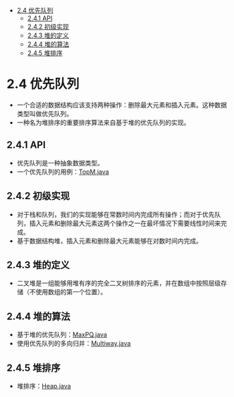 - [2.4 优先队列](#24-优先队列)
  - [2.4.1 API](#241-api)
  - [2.4.2 初级实现](#242-初级实现)
  - [2.4.3 堆的定义](#243-堆的定义)
  - [2.4.4 堆的算法](#244-堆的算法)
  - [2.4.5 堆排序](#245-堆排序)

# 2.4 优先队列
* 一个合适的数据结构应该支持两种操作：删除最大元素和插入元素。这种数据类型叫做优先队列。
* 一种名为堆排序的重要排序算法来自基于堆的优先队列的实现。

## 2.4.1 API
* 优先队列是一种抽象数据类型。
* 一个优先队列的用例：[TopM.java](/Algorithms/src/chapter02/TopM.java)

## 2.4.2 初级实现
* 对于栈和队列，我们的实现能够在常数时间内完成所有操作；而对于优先队列，插入元素和删除最大元素这两个操作之一在最坏情况下需要线性时间来完成。
* 基于数据结构堆，插入元素和删除最大元素能够在对数时间内完成。

## 2.4.3 堆的定义
* 二叉堆是一组能够用堆有序的完全二叉树排序的元素，并在数组中按照层级存储（不使用数组的第一个位置）。

## 2.4.4 堆的算法
* 基于堆的优先队列：[MaxPQ.java](/Algorithms/src/chapter02/MaxPQ.java)
* 使用优先队列的多向归并：[Multiway.java](/Algorithms/src/chapter02/Multiway.java)

## 2.4.5 堆排序
* 堆排序：[Heap.java](/Algorithms/src/chapter02/Heap.java)